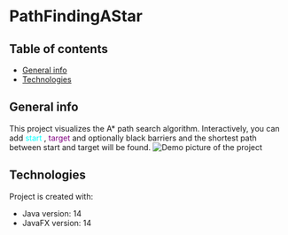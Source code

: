 # PathFindingAStar

## Table of contents
* [General info](#general-info)
* [Technologies](#technologies)

## General info
This project visualizes the A* path search algorithm.
Interactively, you can add <span style="color: cyan"> start </span>, <span style="color: purple"> target </span> and optionally black barriers and the shortest path between start and target will be found.
![Demo picture of the project](https://github.com/SommerOliver/PathFindingAStar/blob/master/Demo.png)
	
## Technologies
Project is created with:
* Java version: 14
* JavaFX version: 14
